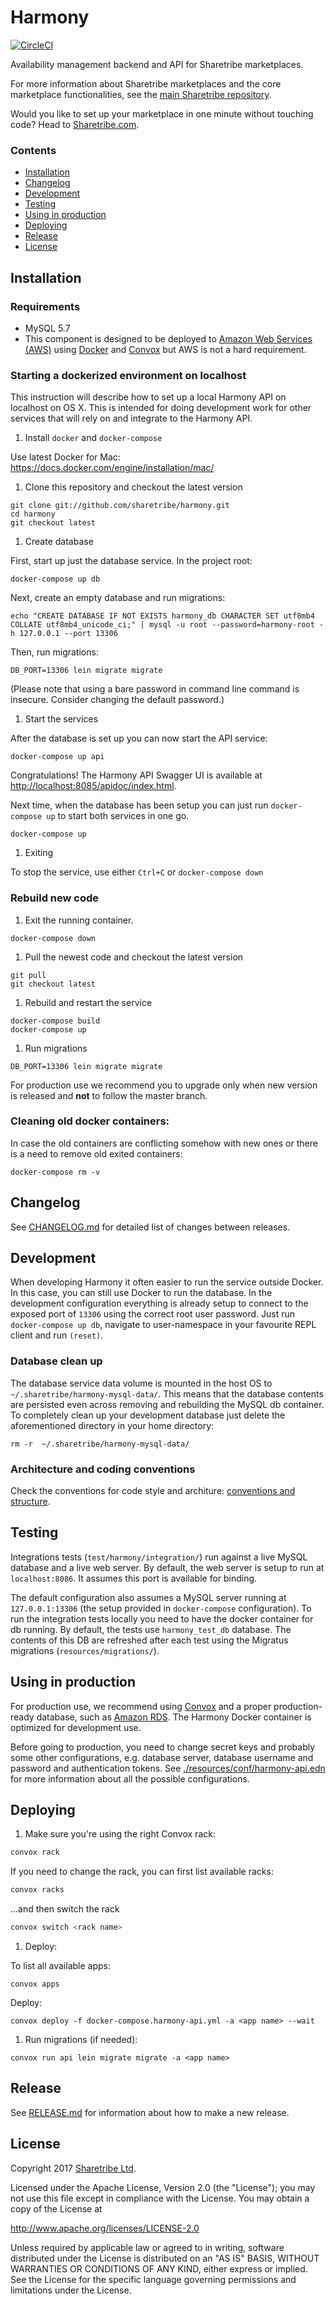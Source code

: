 # Harmony

[![CircleCI](https://circleci.com/gh/sharetribe/harmony/tree/master.svg?style=svg&circle-token=043fa482e17e0b7a80641714c91b41a6bc0d3a40)](https://circleci.com/gh/sharetribe/harmony/tree/master)

Availability management backend and API for Sharetribe marketplaces.

For more information about Sharetribe marketplaces and the core marketplace functionalities, see the [main Sharetribe repository](https://www.github.com/sharetribe/sharetribe).

Would you like to set up your marketplace in one minute without touching code? Head to [Sharetribe.com](https://www.sharetribe.com).

### Contents

- [Installation](#installation)
- [Changelog](#changelog)
- [Development](#development)
- [Testing](#testing)
- [Using in production](#using-in-production)
- [Deploying](#deploying)
- [Release](#release)
- [License](#license)

## Installation

### Requirements

* MySQL 5.7
* This component is designed to be deployed to [Amazon Web Services (AWS)](https://aws.amazon.com/) using [Docker](https://www.docker.com/) and [Convox](https://convox.com/) but AWS is not a hard requirement.

### Starting a dockerized environment on localhost

This instruction will describe how to set up a local Harmony API on
localhost on OS X. This is intended for doing development work for
other services that will rely on and integrate to the Harmony API.

1. Install `docker` and `docker-compose`

  Use latest Docker for Mac: https://docs.docker.com/engine/installation/mac/

1. Clone this repository and checkout the latest version

  ```
  git clone git://github.com/sharetribe/harmony.git
  cd harmony
  git checkout latest
  ```

1. Create database

  First, start up just the database service. In the project root:

  ```
  docker-compose up db
  ```

  Next, create an empty database and run migrations:

  ```
  echo "CREATE DATABASE IF NOT EXISTS harmony_db CHARACTER SET utf8mb4 COLLATE utf8mb4_unicode_ci;" | mysql -u root --password=harmony-root -h 127.0.0.1 --port 13306
  ```
  
  Then, run migrations:

  ```
  DB_PORT=13306 lein migrate migrate
  ```

  (Please note that using a bare password in command line command is insecure. Consider changing the default password.)

1. Start the services

  After the database is set up you can now start the API service:

  ```
  docker-compose up api
  ```

  Congratulations! The Harmony API Swagger UI is available at [http://localhost:8085/apidoc/index.html](http://localhost:8085/apidoc/index.html).

  Next time, when the database has been setup you can just run
  `docker-compose up` to start both services in one go.

  ```
  docker-compose up
  ```

1. Exiting

  To stop the service, use either `Ctrl+C` or `docker-compose down`

### Rebuild new code

1. Exit the running container.

  ```
  docker-compose down
  ```

1. Pull the newest code and checkout the latest version

  ```
  git pull
  git checkout latest
  ```

1. Rebuild and restart the service

  ```
  docker-compose build
  docker-compose up
  ```

1. Run migrations

  ```
  DB_PORT=13306 lein migrate migrate
  ```

For production use we recommend you to upgrade only when new version is released and **not** to follow the master branch.


### Cleaning old docker containers:

In case the old containers are conflicting somehow with new ones or
there is a need to remove old exited containers:

```
docker-compose rm -v
```

## Changelog

See [CHANGELOG.md](./CHANGELOG.md) for detailed list of changes between releases.

## Development

When developing Harmony it often easier to run the service outside
Docker. In this case, you can still use Docker to run the database. In
the development configuration everything is already setup to connect
to the exposed port of `13306` using the correct root user
password. Just run `docker-compose up db`, navigate to user-namespace
in your favourite REPL client and run `(reset)`.

### Database clean up

The database service data volume is mounted in the host OS to
`~/.sharetribe/harmony-mysql-data/`. This means that the database
contents are persisted even across removing and rebuilding the MySQL
db container. To completely clean up your development database just
delete the aforementioned directory in your home directory:

  ```
  rm -r  ~/.sharetribe/harmony-mysql-data/
  ```

### Architecture and coding conventions

Check the conventions for code style and architure: [conventions and structure](doc/conventions_and_structure.md).

## Testing

Integrations tests (`test/harmony/integration/`) run against a live
MySQL database and a live web server. By default, the web server is
setup to run at `localhost:8086`. It assumes this port is available for
binding.

The default configuration also assumes a MySQL server running at
`127.0.0.1:13306` (the setup provided in `docker-compose`
configuration). To run the integration tests locally you need to have
the docker container for db running. By default, the tests use
`harmony_test_db` database. The contents of this DB are refreshed after
each test using the Migratus migrations (`resources/migrations/`).

## Using in production

For production use, we recommend using [Convox](https://convox.com/) and a proper production-ready database, such as [Amazon RDS](https://aws.amazon.com/rds/). The Harmony Docker container is optimized for development use.

Before going to production, you need to change secret keys and probably some other configurations, e.g. database server, database username and password and authentication tokens. See [./resources/conf/harmony-api.edn](./resources/conf/harmony-api.edn) for more information about all the possible configurations.

## Deploying

1. Make sure you're using the right Convox rack:

  ```bash
  convox rack
  ```

  If you need to change the rack, you can first list available racks:

  ```bash
  convox racks
  ```

  ...and then switch the rack

  ```bash
  convox switch <rack name>
  ```

1. Deploy:

  To list all available apps:

  ```
  convox apps
  ```

  Deploy:

  ```
  convox deploy -f docker-compose.harmony-api.yml -a <app name> --wait
  ```

1. Run migrations (if needed):

  ```
  convox run api lein migrate migrate -a <app name>
  ```

## Release

See [RELEASE.md](./RELEASE.md) for information about how to make a new release.

## License

Copyright 2017 [Sharetribe Ltd](https://www.sharetribe.com).

Licensed under the Apache License, Version 2.0 (the "License");
you may not use this file except in compliance with the License.
You may obtain a copy of the License at

http://www.apache.org/licenses/LICENSE-2.0

Unless required by applicable law or agreed to in writing, software
distributed under the License is distributed on an "AS IS" BASIS,
WITHOUT WARRANTIES OR CONDITIONS OF ANY KIND, either express or implied.
See the License for the specific language governing permissions and
limitations under the License.
